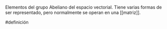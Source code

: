 Elementos del grupo Abeliano del espacio vectorial. Tiene varias formas de ser representado, pero normalmente se operan en una [[matriz]]. 

#definición